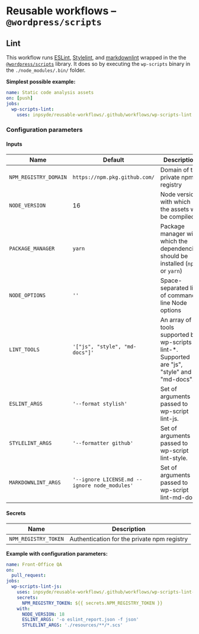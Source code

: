 # Reusable workflows – `@wordpress/scripts`

## Lint

This workflow runs [ESLint](https://eslint.org/), [Stylelint](https://stylelint.io/),
and [markdownlint](https://github.com/DavidAnson/markdownlint) wrapped in the
the [`@wordpress/scripts`](https://developer.wordpress.org/block-editor/reference-guides/packages/packages-scripts/)
library. It does so by executing the `wp-scripts` binary in the `./node_modules/.bin/` folder.

**Simplest possible example:**

```yml
name: Static code analysis assets
on: [push]
jobs:
  wp-scripts-lint:
    uses: inpsyde/reusable-workflows/.github/workflows/wp-scripts-lint.yml@main
```

### Configuration parameters

#### Inputs

| Name                  | Default                                       | Description                                                                                  |
|-----------------------|-----------------------------------------------|----------------------------------------------------------------------------------------------|
| `NPM_REGISTRY_DOMAIN` | `https://npm.pkg.github.com/`                 | Domain of the private npm registry                                                           |
| `NODE_VERSION`        | 16                                            | Node version with which the assets will be compiled                                          |
| `PACKAGE_MANAGER`     | `yarn`                                        | Package manager with which the dependencies should be installed (`npm` or `yarn`)            |
| `NODE_OPTIONS`        | `''`                                          | Space-separated list of command-line Node options                                            |
| `LINT_TOOLS`          | `'["js", "style", "md-docs"]'`                | An array of tools supported by wp-scripts lint-*. Supported are "js", "style" and "md-docs". |
| `ESLINT_ARGS`         | `'--format stylish'`                          | Set of arguments passed to wp-script lint-js.                                                |
| `STYLELINT_ARGS`      | `'--formatter github'`                        | Set of arguments passed to wp-script lint-style.                                             |
| `MARKDOWNLINT_ARGS`   | `'--ignore LICENSE.md --ignore node_modules'` | Set of arguments passed to wp-script lint-md-docs                                            |

#### Secrets

| Name                 | Description                                 |
|----------------------|---------------------------------------------|
| `NPM_REGISTRY_TOKEN` | Authentication for the private npm registry |

**Example with configuration parameters:**

```yml
name: Front-Office QA
on:
  pull_request:
jobs:
  wp-scripts-lint-js:
    uses: inpsyde/reusable-workflows/.github/workflows/wp-scripts-lint-js.yml@main
    secrets:
      NPM_REGISTRY_TOKEN: ${{ secrets.NPM_REGISTRY_TOKEN }}
    with:
      NODE_VERSION: 18
      ESLINT_ARGS: '-o eslint_report.json -f json'
      STYLELINT_ARGS: './resources/**/*.scs'
```